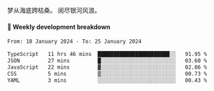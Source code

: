 梦从海底跨枯桑。
阅尽银河风浪。


#### 📝 Weekly development breakdown

<!--START_SECTION:waka-->

```txt
From: 18 January 2024 - To: 25 January 2024

TypeScript   11 hrs 46 mins  ███████████████████████░░   91.95 %
JSON         27 mins         █░░░░░░░░░░░░░░░░░░░░░░░░   03.60 %
JavaScript   22 mins         ▓░░░░░░░░░░░░░░░░░░░░░░░░   02.86 %
CSS          5 mins          ▒░░░░░░░░░░░░░░░░░░░░░░░░   00.73 %
YAML         3 mins          ░░░░░░░░░░░░░░░░░░░░░░░░░   00.43 %
```

<!--END_SECTION:waka-->



